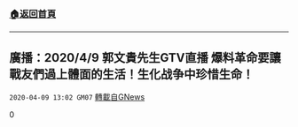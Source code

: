 ###  [:house:返回首頁](https://github.com/ourhimalayas/txt)
---

## 廣播：2020/4/9 郭文貴先生GTV直播 爆料革命要讓戰友們過上體面的生活！生化战争中珍惜生命！
`2020-04-09 13:02 GM07` [轉載自GNews](https://gnews.org/zh-hant/167385/)

0
